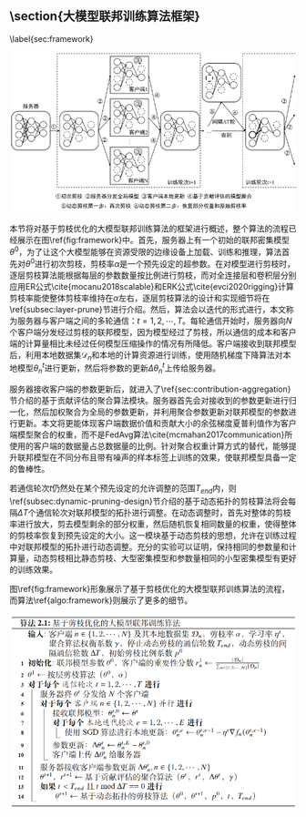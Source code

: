 ## \section{大模型联邦训练算法框架}

\label{sec:framework}

![image-20230315100513858](https://raw.githubusercontent.com/ailianligit/ailianligit.github.io/main/images/202303/20230315_1678845915.png)

本节将对基于剪枝优化的大模型联邦训练算法的框架进行概述，整个算法的流程已经展示在图\ref{fig:framework}中。首先，服务器上有一个初始的联邦密集模型$\theta^0$，为了让这个大模型能够在资源受限的边缘设备上加载、训练和推理，算法首先对$\theta^0$进行初次剪枝，剪枝率$\alpha$是一个预先设定的超参数。在对模型进行剪枝时，逐层剪枝算法能根据每层的参数数量按比例进行剪枝，而对全连接层和卷积层分别应用ER公式\cite{mocanu2018scalable}和ERK公式\cite{evci2020rigging}计算剪枝率能使整体剪枝率维持在$\alpha$左右，逐层剪枝算法的设计和实现细节将在\ref{subsec:layer-prune}节进行介绍。然后，算法会以迭代的形式进行，本文称为服务器与客户端之间的多轮通信：$t=1,2,\cdots,T$。每轮通信开始时，服务器向$N$个客户端分发经过剪枝的联邦模型，因为模型经过了剪枝，所以通信的成本和客户端的计算量相比未经过任何模型压缩操作的情况有所降低。客户端接收到联邦模型后，利用本地数据集$\mathcal{D}_{n}$和本地的计算资源进行训练，使用随机梯度下降算法对本地模型$\theta^{t}_n$进行更新，然后将参数的更新$\Delta\theta^{t}_n$上传给服务器。

服务器接收客户端的参数更新后，就进入了\ref{sec:contribution-aggregation}节介绍的基于贡献评估的聚合算法模块。服务器首先会对接收到的参数更新进行归一化，然后加权聚合为全局的参数更新，并利用聚合参数更新对联邦模型的参数进行更新。本文将更能体现客户端数据价值和贡献大小的余弦梯度夏普利值作为客户端模型聚合的权重，而不是FedAvg算法\cite{mcmahan2017communication}所使用的客户端的数据量占总数据量的比例。针对聚合权重计算方式的替代，能够提升联邦模型在不同分布且带有噪声的样本标签上训练的效果，使联邦模型具备一定的鲁棒性。

若通信轮次$t$仍然处在某个预先设定的允许调整的范围$T_{end}$内，则\ref{subsec:dynamic-pruning-design}节介绍的基于动态拓扑的剪枝算法将会每隔$\Delta T$个通信轮次对联邦模型的拓扑进行调整。在动态调整时，首先对整体的剪枝率进行放大，剪去模型剩余的部分权重，然后随机恢复相同数量的权重，使得整体的剪枝率恢复到预先设定的大小。这一模块基于动态剪枝的思想，允许在训练过程中对联邦模型的拓扑进行动态调整。充分的实验可以证明，保持相同的参数量和计算量，动态剪枝相比静态剪枝、大型密集模型和参数量相同的小型密集模型有更好的训练效果。

图\ref{fig:framework}形象展示了基于剪枝优化的大模型联邦训练算法的流程，而算法\ref{algo:framework}则展示了更多的细节。

![image-20230315165458977](https://raw.githubusercontent.com/ailianligit/ailianligit.github.io/main/images/202303/20230315_1678870507.png)